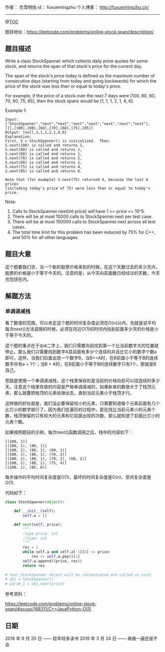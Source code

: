 
作者： 负雪明烛
id：	fuxuemingzhu
个人博客：	http://fuxuemingzhu.cn/

---
@[TOC](目录)

题目地址：https://leetcode.com/problems/online-stock-span/description/

## 题目描述

Write a class StockSpanner which collects daily price quotes for some stock, and returns the span of that stock's price for the current day.

The span of the stock's price today is defined as the maximum number of consecutive days (starting from today and going backwards) for which the price of the stock was less than or equal to today's price.

For example, if the price of a stock over the next 7 days were [100, 80, 60, 70, 60, 75, 85], then the stock spans would be [1, 1, 1, 2, 1, 4, 6].

 

Example 1:

    Input: ["StockSpanner","next","next","next","next","next","next","next"], [[],[100],[80],[60],[70],[60],[75],[85]]
    Output: [null,1,1,1,2,1,4,6]
    Explanation: 
    First, S = StockSpanner() is initialized.  Then:
    S.next(100) is called and returns 1,
    S.next(80) is called and returns 1,
    S.next(60) is called and returns 1,
    S.next(70) is called and returns 2,
    S.next(60) is called and returns 1,
    S.next(75) is called and returns 4,
    S.next(85) is called and returns 6.
    
    Note that (for example) S.next(75) returned 4, because the last 4 prices
    (including today's price of 75) were less than or equal to today's price.
     

Note:

1. Calls to StockSpanner.next(int price) will have 1 <= price <= 10^5.
1. There will be at most 10000 calls to StockSpanner.next per test case.
1. There will be at most 150000 calls to StockSpanner.next across all test cases.
1. The total time limit for this problem has been reduced by 75% for C++, and 50% for all other languages.

## 题目大意

这个题要我们求，当一个新的股票价格来到的时候，在这个天数过去的多少天内，股票的价格是小于等于今天的。注意的是，从今天向前面数已经经过的天数，今天也包括在内。

## 解题方法
### 单调递减栈

看了数值的范围，可以肯定这个题的时间复杂度必须在O(n)以内，也就是说平均每次next()方法调用的时候，必须在将近O(1)的时间内找到前面多少天的价格是小于等于今天的。

这个题的重点在于``连续``二字上，我们只需要向前找到第一个比当前数字大的位置就停止。那么我们只需要找到数字A其前面有多少个连续的并且比它小的数字个数a即可，这样，当我们后面出现一个数字B，当B>=A时，在B前面小于等于B的连续数字共有a + 1个；当B < A时，在B前面小于等于B的连续数字只有1个，那就是B自己。

思路是使用一个单调递减栈，这个栈里保存的是当前的价格向前可以找连续的多少天。注意这个栈里存放的内容是严格单调递减的，如果新来的数值大于了栈顶元素，那么就要把栈顶的元素给弹出去，直到当前元素小于栈顶才行。

这样做的好处就是，我们没必要保留较小的元素，只需要知道每个元素前面有几个比它小的数字就行了。因为我们在遍历的过程中，是在找比当前元素小的元素个数，栈顶保留的只有较大的元素和它前面出现的次数，那么就知道了前面比它小的元素个数。

如果按照题目的示例，每次next()函数调用之后，栈中的内容如下：

	[(100, 1)]
	[(100, 1), (80, 1)]
	[(100, 1), (80, 1), (60, 1)]
	[(100, 1), (80, 1), (70, 2)]
	[(100, 1), (80, 1), (70, 2), (60, 1)]
	[(100, 1), (80, 1), (75, 4)]
	[(100, 1), (85, 6)]

每步操作的平均时间复杂度是O(1)，最坏的时间复杂度是O(n)，空间复杂度是O(1).

代码如下：

```python
class StockSpanner(object):

    def __init__(self):
        self.a = []

    def next(self, price):
        """
        :type price: int
        :rtype: int
        """
        res = 1
        while self.a and self.a[-1][0] <= price:
            res += self.a.pop()[1]
        self.a.append((price, res))
        return res
        
# Your StockSpanner object will be instantiated and called as such:
# obj = StockSpanner()
# param_1 = obj.next(price)
```

参考资料：

https://leetcode.com/problems/online-stock-span/discuss/168311/C++JavaPython-O(1)

## 日期

2018 年 9 月 20 日 —— 趁年轻多读书
2019 年 3 月 24 日 —— 再做一遍还是不会
